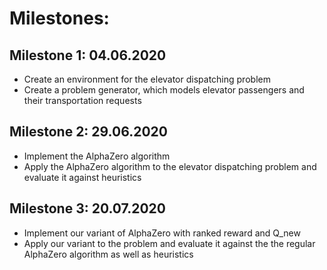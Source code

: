 Milestones:
===========

Milestone 1: 04.06.2020
-----------------------
- Create an environment for the elevator dispatching problem
- Create a problem generator, which models elevator passengers and their transportation requests

Milestone 2: 29.06.2020
-----------------------
- Implement the AlphaZero algorithm
- Apply the AlphaZero algorithm to the elevator dispatching problem and evaluate it against heuristics


Milestone 3: 20.07.2020
-----------------------
- Implement our variant of AlphaZero with ranked reward and Q_new
- Apply our variant to the problem and evaluate it against the the regular AlphaZero algorithm as well as heuristics
